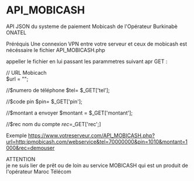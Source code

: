 # API_MOBICASH
API  JSON du systeme de  paiement Mobicash de l'Opérateur Burkinabè ONATEL

Préréquis Une connexion VPN entre votre serveur et ceux de mobicash est nécéssaire
le fichier API_MOBICASH.php

appeller  le fichier en lui passant les parammetres suivant  apr GET :

// URL Mobicach  
$url = "";

//$numero de téléphone
$tel= $_GET['tel'];

//$code pin
$pin= $_GET['pin'];

//$montant a envoyer 
$montant = $_GET['montant'];

//$rec nom du compte
$rec=$_GET['rec';]

Exemple https://www.votreserveur.com/API_MOBICASH.php?url=http:ipmobicash.com/webservice&tel=70000000&pin=1010&montant=1000&rec=demouser


ATTENTION  
je ne suis lier de prêt ou de loin au service MOBICASH qui est un produit de l'opérateur Maroc Télécom 
